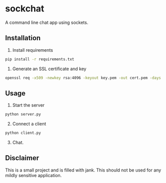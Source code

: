 # sockchat

A command line chat app using sockets.

## Installation

1. Install requirements

```sh
pip install -r requirements.txt
```

1. Generate an SSL certificate and key

```sh
openssl req -x509 -newkey rsa:4096 -keyout key.pem -out cert.pem -days 365 -nodes
```

## Usage

1. Start the server

```sh
python server.py
```

2. Connect a client

```sh
python client.py
```

3. Chat.

## Disclaimer

This is a small project and is filled with jank. This should not be used for any mildly sensitive application.
